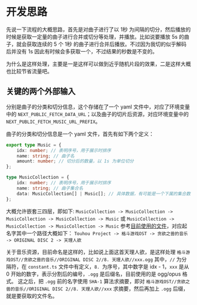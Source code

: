 # 开发思路

先说一下流程的大概思路，首先是对曲子进行了以 1秒 为间隔的切分，然后播放的时候是获取一定量的曲子进行合并或切分等处理，并播放。比如说要播放 5s 的曲子，就会获取连续的 5 个 1秒 的曲子进行合并后播放。不过因为我切的似乎解码后并没有 1s 因此有时候会多获取一个，不过结果的秒数是不变的。

为什么是这样处理，主要是一是这样可以做到近乎随机片段的效果，二是这样大概也比较节省流量吧。

## 关键的两个外部输入

分别是曲子的分类和切分信息，这个存储在了一个 yaml 文件中，对应了环境变量中的 `NEXT_PUBLIC_FETCH_DATA_URL`；以及曲子的切片后资源，对应环境变量中的 `NEXT_PUBLIC_FETCH_MUSIC_URL_PREFIX`。

曲子的分类和切分信息是一个 yaml 文件，首先有如下两个定义：
```typescript
export type Music = {
    idx: number; // 表明序号，用于展示时排序
    name: string; // 曲子名
    amount: number; // 切分后的数量，以 1s 为单位切分
};

type MusicCollection = {
    idx: number; // 表明序号，用于展示时排序
    name: string; // 曲子集合名
    data: MusicCollection[] | Music[]; // 具体数据，有可能是一个下属的集合数组，也有可能是一个 Music 数组
};
```

大概允许嵌套三四层，即如下:
`MusicCollection -> MusicCollection -> MusicCollection -> MusicCollection -> Music`
或
`MusicCollection -> MusicCollection -> MusicCollection -> Music`
参考[目前使用的文件](./musicData.yaml)，对应起名字其中一个路径大概如下：
`Touhou Project -> 格斗游戏OST -> 贪欲之兽的音乐 -> ORIGINAL DISC 2 -> 天理人欲`

关于音乐资源，目前命名是这样的，比如说上面这首天理人欲，是这样处理
`格斗游戏OST//贪欲之兽的音乐//ORIGINAL DISC 2//8. 天理人欲//xxx.ogg`
其中，`//` 为分隔符，在 `constant.ts` 文件中有定义，`8. `为序号，其中数字是 idx - 1，`xxx` 是从 0 开始的数字，表示分割后的编号，`.ogg` 是后缀名，目前使用的是 ogg/opus 格式。
这之后，把 `.ogg` 前的名字使用 `SHA-1` 算法求摘要，即对 `格斗游戏OST//贪欲之兽的音乐//ORIGINAL DISC 2//8. 天理人欲//xxx` 求摘要，然后再加上 `.ogg` 后缀，就是要获取的文件名。
